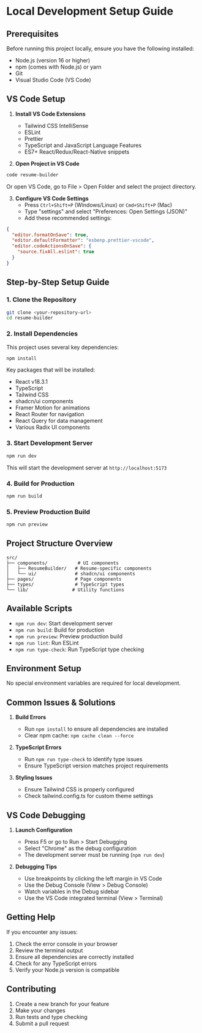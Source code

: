 # Local Development Setup Guide

## Prerequisites

Before running this project locally, ensure you have the following installed:
- Node.js (version 16 or higher)
- npm (comes with Node.js) or yarn
- Git
- Visual Studio Code (VS Code)

## VS Code Setup

1. **Install VS Code Extensions**
   - Tailwind CSS IntelliSense
   - ESLint
   - Prettier
   - TypeScript and JavaScript Language Features
   - ES7+ React/Redux/React-Native snippets

2. **Open Project in VS Code**
```bash
code resume-builder
```
Or open VS Code, go to File > Open Folder and select the project directory.

3. **Configure VS Code Settings**
   - Press `Ctrl+Shift+P` (Windows/Linux) or `Cmd+Shift+P` (Mac)
   - Type "settings" and select "Preferences: Open Settings (JSON)"
   - Add these recommended settings:
```json
{
  "editor.formatOnSave": true,
  "editor.defaultFormatter": "esbenp.prettier-vscode",
  "editor.codeActionsOnSave": {
    "source.fixAll.eslint": true
  }
}
```

## Step-by-Step Setup Guide

### 1. Clone the Repository
```bash
git clone <your-repository-url>
cd resume-builder
```

### 2. Install Dependencies
This project uses several key dependencies:
```bash
npm install
```

Key packages that will be installed:
- React v18.3.1
- TypeScript
- Tailwind CSS
- shadcn/ui components
- Framer Motion for animations
- React Router for navigation
- React Query for data management
- Various Radix UI components

### 3. Start Development Server
```bash
npm run dev
```
This will start the development server at `http://localhost:5173`

### 4. Build for Production
```bash
npm run build
```

### 5. Preview Production Build
```bash
npm run preview
```

## Project Structure Overview

```
src/
├── components/           # UI components
│   ├── ResumeBuilder/   # Resume-specific components
│   └── ui/              # shadcn/ui components
├── pages/               # Page components
├── types/               # TypeScript types
└── lib/                # Utility functions
```

## Available Scripts

- `npm run dev`: Start development server
- `npm run build`: Build for production
- `npm run preview`: Preview production build
- `npm run lint`: Run ESLint
- `npm run type-check`: Run TypeScript type checking

## Environment Setup

No special environment variables are required for local development.

## Common Issues & Solutions

1. **Build Errors**
   - Run `npm install` to ensure all dependencies are installed
   - Clear npm cache: `npm cache clean --force`

2. **TypeScript Errors**
   - Run `npm run type-check` to identify type issues
   - Ensure TypeScript version matches project requirements

3. **Styling Issues**
   - Ensure Tailwind CSS is properly configured
   - Check tailwind.config.ts for custom theme settings

## VS Code Debugging

1. **Launch Configuration**
   - Press F5 or go to Run > Start Debugging
   - Select "Chrome" as the debug configuration
   - The development server must be running (`npm run dev`)

2. **Debugging Tips**
   - Use breakpoints by clicking the left margin in VS Code
   - Use the Debug Console (View > Debug Console)
   - Watch variables in the Debug sidebar
   - Use the VS Code integrated terminal (View > Terminal)

## Getting Help

If you encounter any issues:
1. Check the error console in your browser
2. Review the terminal output
3. Ensure all dependencies are correctly installed
4. Check for any TypeScript errors
5. Verify your Node.js version is compatible

## Contributing

1. Create a new branch for your feature
2. Make your changes
3. Run tests and type checking
4. Submit a pull request